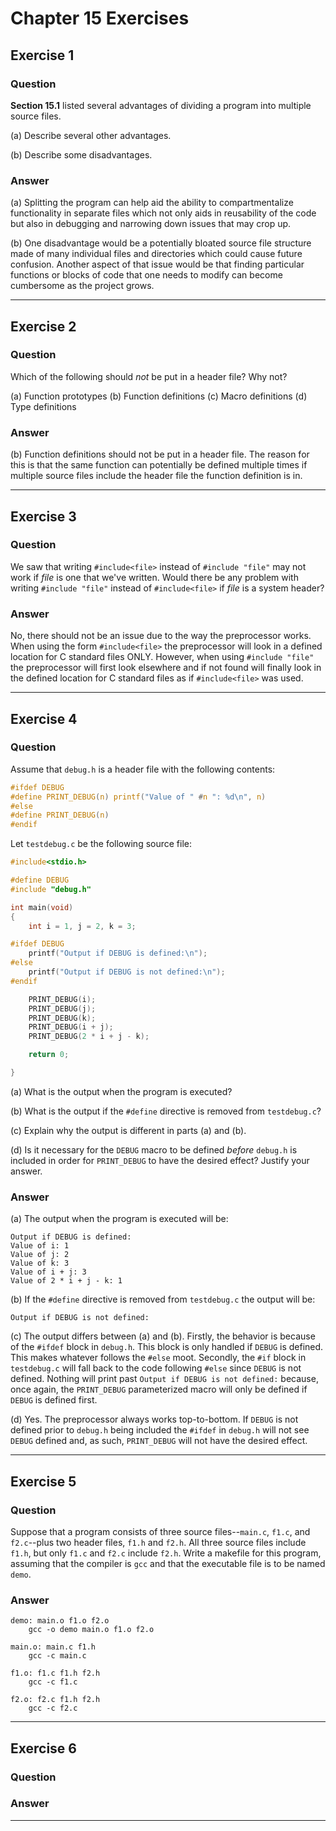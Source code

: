 # Chapter 15 Exercises #

## Exercise 1 ##

### **Question** ##

**Section 15.1** listed several advantages of dividing a program into multiple source files.

(a) Describe several other advantages.

(b) Describe some disadvantages.

### **Answer**  ###

(a) Splitting the program can help aid the ability to compartmentalize functionality in separate files which not only aids in reusability of the code but also in debugging and narrowing down issues that may crop up.

(b) One disadvantage would be a potentially bloated source file structure made of many individual files and directories which could cause future confusion. Another aspect of that
issue would be that finding particular functions or blocks of code that one needs to modify can become cumbersome as the project grows. 

---

## Exercise 2 ##

### **Question** ##

Which of the following should *not* be put in a header file? Why not?

(a) Function prototypes
(b) Function definitions
(c) Macro definitions
(d) Type definitions

### **Answer**  ###

(b) Function definitions should not be put in a header file. The reason for this is that the same function can potentially be defined multiple times if multiple source files include the header file the function definition is in.

---

## Exercise 3 ##

### **Question** ##

We saw that writing `#include<file>` instead of `#include "file"` may not work if *file* is one that we've written. Would there be any problem with writing `#include "file"` instead of `#include<file>` if *file* is a system header?

### **Answer**  ###

No, there should not be an issue due to the way the preprocessor works. When using the form `#include<file>` the preprocessor will look in a defined location for C standard files ONLY. However, when using `#include "file"` the preprocessor will first look elsewhere and if not found will finally look in the defined location for C standard files as if `#include<file>` was used.

---

## Exercise 4 ##

### **Question** ##

Assume that `debug.h` is a header file with the following contents:

```C
#ifdef DEBUG
#define PRINT_DEBUG(n) printf("Value of " #n ": %d\n", n)  
#else
#define PRINT_DEBUG(n)
#endif
```

Let `testdebug.c` be the following source file:

```C
#include<stdio.h>

#define DEBUG
#include "debug.h"

int main(void) 
{
    int i = 1, j = 2, k = 3;

#ifdef DEBUG
    printf("Output if DEBUG is defined:\n");
#else
    printf("Output if DEBUG is not defined:\n");
#endif

    PRINT_DEBUG(i);
    PRINT_DEBUG(j);
    PRINT_DEBUG(k);
    PRINT_DEBUG(i + j);
    PRINT_DEBUG(2 * i + j - k);

    return 0;

}
```
(a) What is the output when the program is executed?

(b) What is the output if the `#define` directive is removed from `testdebug.c`?

(c) Explain why the output is different in parts (a) and (b).

(d) Is it necessary for the `DEBUG` macro to be defined *before* `debug.h` is included in order for `PRINT_DEBUG` to have the desired effect? Justify your answer.

### **Answer**  ###

(a) The output when the program is executed will be:

```
Output if DEBUG is defined:
Value of i: 1
Value of j: 2
Value of k: 3
Value of i + j: 3
Value of 2 * i + j - k: 1
```

(b) If the `#define` directive is removed from `testdebug.c` the output will be:

```
Output if DEBUG is not defined:
```
(c) The output differs between (a) and (b). Firstly, the behavior is because of the `#ifdef` block in `debug.h`. This block is only handled if `DEBUG` is defined. This makes whatever follows the `#else` moot. Secondly, the `#if` block in `testdebug.c` will fall back to the code following `#else` since `DEBUG` is not defined. Nothing will print past `Output if DEBUG is not defined:` because, once again, the `PRINT_DEBUG` parameterized macro will only be defined if `DEBUG` is defined first.

(d) Yes. The preprocessor always works top-to-bottom. If `DEBUG` is not defined prior to `debug.h` being included the `#ifdef` in `debug.h` will not see `DEBUG` defined and, as such, `PRINT_DEBUG` will not have the desired effect.

---

## Exercise 5 ##

### **Question** ##

Suppose that a program consists of three source files--`main.c`, `f1.c`, and `f2.c`--plus two header files, `f1.h` and `f2.h`. All three source files include `f1.h`, but only `f1.c` and `f2.c` include `f2.h`. Write a makefile for this program, assuming that the compiler is `gcc` and that the executable file is to be named `demo`.

### **Answer**  ###

```
demo: main.o f1.o f2.o
    gcc -o demo main.o f1.o f2.o

main.o: main.c f1.h
    gcc -c main.c

f1.o: f1.c f1.h f2.h
    gcc -c f1.c

f2.o: f2.c f1.h f2.h
    gcc -c f2.c
```

---

## Exercise 6 ##

### **Question** ##



### **Answer**  ###



---